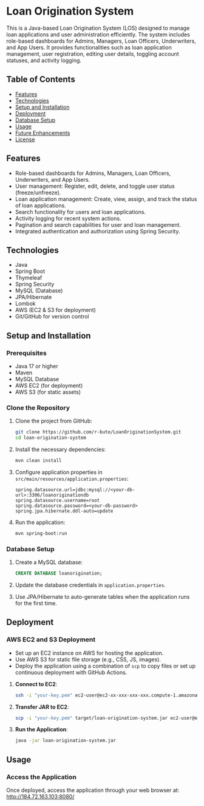 # Loan Origination System

This is a Java-based Loan Origination System (LOS) designed to manage loan applications and user administration efficiently. The system includes role-based dashboards for Admins, Managers, Loan Officers, Underwriters, and App Users. It provides functionalities such as loan application management, user registration, editing user details, toggling account statuses, and activity logging.

## Table of Contents

- [Features](#features)
- [Technologies](#technologies)
- [Setup and Installation](#setup-and-installation)
- [Deployment](#deployment)
- [Database Setup](#database-setup)
- [Usage](#usage)
- [Future Enhancements](#future-enhancements)
- [License](#license)

## Features

- Role-based dashboards for Admins, Managers, Loan Officers, Underwriters, and App Users.
- User management: Register, edit, delete, and toggle user status (freeze/unfreeze).
- Loan application management: Create, view, assign, and track the status of loan applications.
- Search functionality for users and loan applications.
- Activity logging for recent system actions.
- Pagination and search capabilities for user and loan management.
- Integrated authentication and authorization using Spring Security.

## Technologies

- Java
- Spring Boot
- Thymeleaf
- Spring Security
- MySQL (Database)
- JPA/Hibernate
- Lombok
- AWS (EC2 & S3 for deployment)
- Git/GitHub for version control

## Setup and Installation

### Prerequisites

- Java 17 or higher
- Maven
- MySQL Database
- AWS EC2 (for deployment)
- AWS S3 (for static assets)

### Clone the Repository

1. Clone the project from GitHub:

    ```bash
    git clone https://github.com/r-bute/LoanOriginationSystem.git
    cd loan-origination-system
    ```

2. Install the necessary dependencies:

    ```bash
    mvn clean install
    ```

3. Configure application properties in `src/main/resources/application.properties`:

    ```properties
    spring.datasource.url=jdbc:mysql://<your-db-url>:3306/loanoriginationdb
    spring.datasource.username=root
    spring.datasource.password=<your-db-password>
    spring.jpa.hibernate.ddl-auto=update
    ```

4. Run the application:

    ```bash
    mvn spring-boot:run
    ```

### Database Setup

1. Create a MySQL database:
   
    ```sql
    CREATE DATABASE loanorigination;
    ```

2. Update the database credentials in `application.properties`.

3. Use JPA/Hibernate to auto-generate tables when the application runs for the first time.

## Deployment

### AWS EC2 and S3 Deployment

- Set up an EC2 instance on AWS for hosting the application.
- Use AWS S3 for static file storage (e.g., CSS, JS, images).
- Deploy the application using a combination of `scp` to copy files or set up continuous deployment with GitHub Actions.

1. **Connect to EC2**:

    ```bash
    ssh -i "your-key.pem" ec2-user@ec2-xx-xxx-xxx-xxx.compute-1.amazonaws.com
    ```

2. **Transfer JAR to EC2**:

    ```bash
    scp -i "your-key.pem" target/loan-origination-system.jar ec2-user@ec2-xx-xxx-xxx-xxx.compute-1.amazonaws.com:~
    ```

3. **Run the Application**:

    ```bash
    java -jar loan-origination-system.jar
    ```

## Usage

### Access the Application

Once deployed, access the application through your web browser at: http://184.72.163.103:8080/

